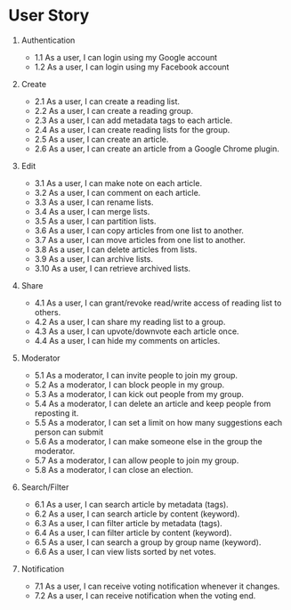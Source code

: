 # User Story

1. Authentication
    - 1.1 As a user, I can login using my Google account
    - 1.2 As a user, I can login using my Facebook account

2. Create
    - 2.1 As a user, I can create a reading list.
    - 2.2 As a user, I can create a reading group.
    - 2.3 As a user, I can add metadata tags to each article.
    - 2.4 As a user, I can create reading lists for the group.
    - 2.5 As a user, I can create an article.
    - 2.6 As a user, I can create an article from a Google Chrome plugin.

3. Edit
    - 3.1 As a user, I can make note on each article.
    - 3.2 As a user, I can comment on each article.
    - 3.3 As a user, I can rename lists.
    - 3.4 As a user, I can merge lists.
    - 3.5 As a user, I can partition lists.
    - 3.6 As a user, I can copy articles from one list to another.
    - 3.7 As a user, I can move articles from one list to another.
    - 3.8 As a user, I can delete articles from lists.
    - 3.9 As a user, I can archive lists.
    - 3.10 As a user, I can retrieve archived lists.

4. Share
    - 4.1 As a user, I can grant/revoke read/write access of reading list to others.
    - 4.2 As a user, I can share my reading list to a group.
    - 4.3 As a user, I can upvote/downvote each article once.
    - 4.4 As a user, I can hide my comments on articles.

5. Moderator
    - 5.1 As a moderator, I can invite people to join my group.
    - 5.2 As a moderator, I can block people in my group.
    - 5.3 As a moderator, I can kick out people from my group.
    - 5.4 As a moderator, I can delete an article and keep people from reposting it.
    - 5.5 As a moderator, I can set a limit on how many suggestions each person can submit
    - 5.6 As a moderator, I can make someone else in the group the moderator.
    - 5.7 As a moderator, I can allow people to join my group.
    - 5.8 As a moderator, I can close an election.

6. Search/Filter
    - 6.1 As a user, I can search article by metadata (tags).
    - 6.2 As a user, I can search article by content (keyword).
    - 6.3 As a user, I can filter article by metadata (tags).
    - 6.4 As a user, I can filter article by content (keyword).
    - 6.5 As a user, I can search a group by group name (keyword).
    - 6.6 As a user, I can view lists sorted by net votes.

7. Notification
    - 7.1 As a user, I can receive voting notification whenever it changes.
    - 7.2 As a user, I can receive notification when the voting end.
